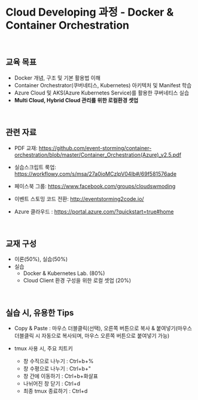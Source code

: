 #  Cloud Developing 과정 - Docker & Container Orchestration

<br/>

## 교육 목표

- Docker 개념, 구조 및 기본 활용법 이해
- Container Orchestrator(쿠버네티스, Kubernetes) 아키텍처 및 Manifest 학습
- Azure Cloud 및 AKS(Azure Kubernetes Service)를 활용한 쿠버네티스 실습
- **Multi Cloud, Hybrid Cloud 관리를 위한 로컬환경 셋업** 

<br/>

## 관련 자료

- PDF 교재: https://github.com/event-storming/container-orchestration/blob/master/Container_Orchestration(Azure)_v2.5.pdf

- 실습스크립트 룩업:
https://workflowy.com/s/msa/27a0ioMCzlpV04Ib#/69f581576ade

- 페이스북 그룹: 
https://www.facebook.com/groups/cloudswmoding  

- 이벤트 스토밍 코드 전환: 
http://eventstorming2code.io/  

- Azure 클라우드 : 
https://portal.azure.com/?quickstart=true#home

<br/>

## 교재 구성
* 이론(50%), 실습(50%)
* 실습 
  * Docker & Kubernetes Lab. (80%) 
  * Cloud Client 환경 구성을 위한 로컬 셋업 (20%)   

<br/>

## 실습 시, 유용한 Tips
* Copy & Paste : 마우스 더블클릭(선택), 오른쪽 버튼으로 복사 & 붙여넣기(마우스 더블클릭 시 자동으로 복사되며, 마우스 오른쪽 버튼으로 붙여넣기 가능)

* tmux 사용 시, 주요 치트키<br/>
  * 창 수직으로 나누기 : Ctrl+b+% <br/>
  * 창 수평으로 나누기 : Ctrl+b+" <br/>
  * 창 간에 이동하기 : Ctrl+b+화살표 <br/>
  * 나뉘어진 창 닫기 : Ctrl+d <br/>
  * 최종 tmux 종료하기 : Ctrl+d 

       
